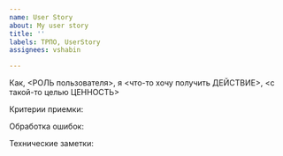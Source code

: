 ```yaml
---
name: User Story
about: My user story
title: ''
labels: ТРПО, UserStory
assignees: vshabin

---
```


Как, <РОЛЬ пользователя>, я <что-то хочу получить ДЕЙСТВИЕ>, <с такой-то целью ЦЕННОСТЬ>

Критерии приемки:

Обработка ошибок:

Технические заметки:

